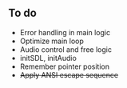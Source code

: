 ## To do
- Error handling in main logic
- Optimize main loop
- Audio control and free logic
- initSDL, initAudio
- Remember pointer position
- ~~Apply ANSI escape sequence~~